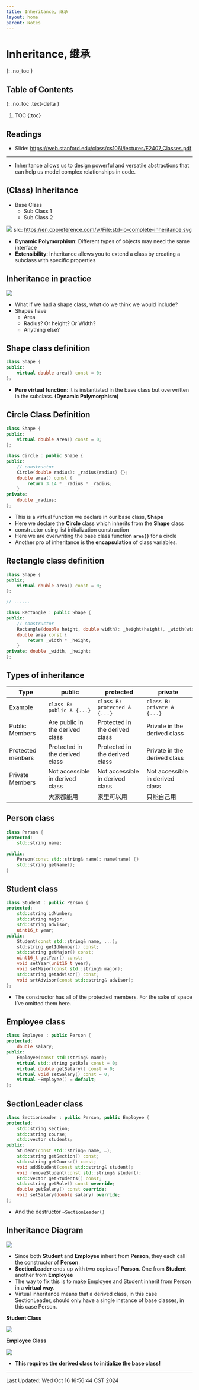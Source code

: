 ```yaml
---
title: Inheritance, 继承
layout: home
parent: Notes
---
```


# Inheritance, 继承
{: .no_toc }

## Table of Contents
{: .no_toc .text-delta }

1. TOC
{:toc}

## Readings

- Slide: <https://web.stanford.edu/class/cs106l/lectures/F2407_Classes.pdf>

---

- Inheritance allows us to design powerful and versatile abstractions that can help us model complex relationships in code.

## (Class) Inheritance

- Base Class
	- Sub Class 1
	- Sub Class 2

![](https://upload.cppreference.com/mwiki/images/0/06/std-io-complete-inheritance.svg)
src: https://en.cppreference.com/w/File:std-io-complete-inheritance.svg

- **Dynamic Polymorphism**: Different types of objects may need the same interface
- **Extensibility**: Inheritance allows you to extend a class by creating a subclass with specific properties

## Inheritance in practice

![](./attachments/Pasted%20image%2020241016170319.png)

- What if we had a shape class, what do we think we would include?
- Shapes have
	- Area
	- Radius? Or height? Or Width?
	- Anything else?

## Shape class definition

```cpp
class Shape {
public:
	virtual double area() const = 0;
};
```

- **Pure virtual function**: it is instantiated in the base class but overwritten in the subclass. **(Dynamic Polymorphism)**

## Circle Class Definition

```cpp
class Shape {
public:
	virtual double area() const = 0;
};

class Circle : public Shape {
public:
	// constructor
	Circle(double radius): _radius{radius} {};
	double area() const {
		return 3.14 * _radius * _radius;
	}
private:
	double _radius;
};
```

- This is a virtual function we declare in our base class, **Shape**
- Here we declare the **Circle** class which inherits from the **Shape** class
- constructor using list initialization construction
- Here we are overwriting the base class function **`area()`** for a circle
- Another pro of inheritance is the **encapsulation** of class variables.

## Rectangle class definition

```cpp
class Shape {
public;
	virtual double area() const = 0;
};

// ......

class Rectangle : public Shape {
public:
	// constructor
	Rectangle(double height, double width): _height(height), _width(width) {};
	double area const {
		return _width * _height;
	}
private: double _width, _height;
};
```

## Types of inheritance

| Type              | public                          | protected                       | private                         |
| ----------------- | ------------------------------- | ------------------------------- | ------------------------------- |
| Example           | `class B: public A {...}`       | `class B: protected A {...}`    | `class B: private A {...}`      |
| Public Members    | Are public in the derived class | Protected in the derived class  | Private in the derived class    |
| Protected menbers | Protected in the derived class  | Protected in the derived class  | Private in the derived class    |
| Private Members   | Not accessible in derived class | Not accessible in derived class | Not accessible in derived class |
|                   | 大家都能用                           | 家里可以用                           | 只能自己用                           |

## Person class

```cpp
class Person {
protected:
	std::string name;

public:
	Person(const std::string& name): name(name) {}
	std::string getName();
}
```

## Student class

```cpp
class Student : public Person {
protected:
	std::string idNumber;
	std::string major;
	std::string advisor;
	uint16_t year;
public:
	Student(const std::string& name, ...);
	std:string getIdNumber() const;
	std::string getMajor() const;
	uint16_t getYear() const;
	void setYear(unit16_t year);
	void setMajor(const std::string& major);
	std::string getAdvisor() const;
	void srtAdvisor(const std::string& advisor);
};
```

- The constructor has all of the protected members. For the sake of space I’ve omitted them here.

## Employee class

```cpp
class Employee : public Person {
protected:
	double salary;
public:
	Employee(const std::string& name);
	virtual std::string getRole const = 0;
	virtual double getSalary() const = 0;
	virtual void setSalary() const = 0;
	virtual ~Employee() = default;
};
```

## SectionLeader class

```cpp
class SectionLeader : public Person, public Employee {
protected:
	std::string section;
	std::string course;
	std::vector students;
public:
	Student(const std::string& name, …);
	std::string getSection() const;
	std::string getCourse() const;
	void addStudent(const std::string& student);
	void removeStudent(const std::string& student);
	std::vector getStudents() const;
	std::string getRole() const override;
	double getSalary() const override;
	void setSalary(double salary) override;
};
```

- And the destructor `~SectionLeader()`

## Inheritance Diagram

![](./attachments/Pasted%20image%2020241016173051.png)
- Since both **Student** and **Employee** inherit from **Person**, they each call the constructor of **Person**.
- **SectionLeader** ends up with two copies of **Person**. One from **Student** another from **Employee**
- The way to fix this is to make Employee and Student inherit from Person in a **virtual way**.
- Virtual inheritance means that a derived class, in this case SectionLeader, should only have a single instance of base classes, in this case Person.

**Student Class**

![](./attachments/Pasted%20image%2020241016173343.png)

**Employee Class**

![](./attachments/Pasted%20image%2020241016173402.png)

- **This requires the derived class to initialize the base class!**

---

Last Updated: Wed Oct 16 16:56:44 CST 2024
